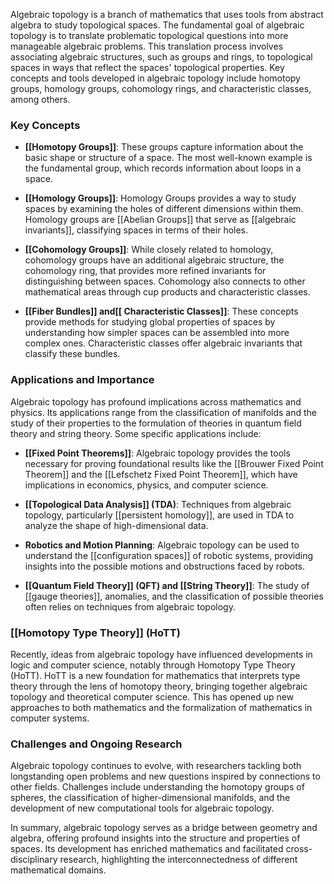 Algebraic topology is a branch of mathematics that uses tools from abstract algebra to study topological spaces. The fundamental goal of algebraic topology is to translate problematic topological questions into more manageable algebraic problems. This translation process involves associating algebraic structures, such as groups and rings, to topological spaces in ways that reflect the spaces' topological properties. Key concepts and tools developed in algebraic topology include homotopy groups, homology groups, cohomology rings, and characteristic classes, among others.

### Key Concepts

- **[[Homotopy Groups]]**: These groups capture information about the basic shape or structure of a space. The most well-known example is the fundamental group, which records information about loops in a space.

- **[[Homology Groups]]**: Homology Groups provides a way to study spaces by examining the holes of different dimensions within them. Homology groups are [[Abelian Groups]] that serve as [[algebraic invariants]], classifying spaces in terms of their holes.

- **[[Cohomology Groups]]**: While closely related to homology, cohomology groups have an additional algebraic structure, the cohomology ring, that provides more refined invariants for distinguishing between spaces. Cohomology also connects to other mathematical areas through cup products and characteristic classes.

- **[[Fiber Bundles]] and[[ Characteristic Classes]]**: These concepts provide methods for studying global properties of spaces by understanding how simpler spaces can be assembled into more complex ones. Characteristic classes offer algebraic invariants that classify these bundles.

### Applications and Importance

Algebraic topology has profound implications across mathematics and physics. Its applications range from the classification of manifolds and the study of their properties to the formulation of theories in quantum field theory and string theory. Some specific applications include:

- **[[Fixed Point Theorems]]**: Algebraic topology provides the tools necessary for proving foundational results like the [[Brouwer Fixed Point Theorem]] and the [[Lefschetz Fixed Point Theorem]], which have implications in economics, physics, and computer science.

- **[[Topological Data Analysis]] (TDA)**: Techniques from algebraic topology, particularly [[persistent homology]], are used in TDA to analyze the shape of high-dimensional data.

- **Robotics and Motion Planning**: Algebraic topology can be used to understand the [[configuration spaces]] of robotic systems, providing insights into the possible motions and obstructions faced by robots.

- **[[Quantum Field Theory]] (QFT) and [[String Theory]]**: The study of [[gauge theories]], anomalies, and the classification of possible theories often relies on techniques from algebraic topology.

### [[Homotopy Type Theory]] (HoTT)

Recently, ideas from algebraic topology have influenced developments in logic and computer science, notably through Homotopy Type Theory (HoTT). HoTT is a new foundation for mathematics that interprets type theory through the lens of homotopy theory, bringing together algebraic topology and theoretical computer science. This has opened up new approaches to both mathematics and the formalization of mathematics in computer systems.

### Challenges and Ongoing Research

Algebraic topology continues to evolve, with researchers tackling both longstanding open problems and new questions inspired by connections to other fields. Challenges include understanding the homotopy groups of spheres, the classification of higher-dimensional manifolds, and the development of new computational tools for algebraic topology.

In summary, algebraic topology serves as a bridge between geometry and algebra, offering profound insights into the structure and properties of spaces. Its development has enriched mathematics and facilitated cross-disciplinary research, highlighting the interconnectedness of different mathematical domains.